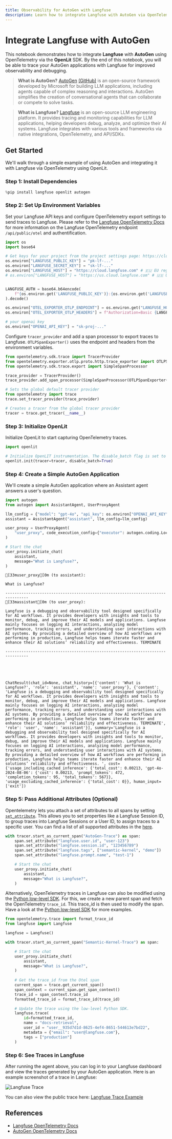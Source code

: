```yaml
---
title: Observability for AutoGen with Langfuse
description: Learn how to integrate Langfuse with AutoGen via OpenTelemetry using OpenLit
---
```


# Integrate Langfuse with AutoGen

This notebook demonstrates how to integrate **Langfuse** with **AutoGen** using OpenTelemetry via the **OpenLit** SDK. By the end of this notebook, you will be able to trace your AutoGen applications with Langfuse for improved observability and debugging.

> **What is AutoGen?** [AutoGen](https://microsoft.github.io/autogen/stable/) [(GitHub)](https://github.com/microsoft/autogen) is an open-source framework developed by Microsoft for building LLM applications, including agents capable of complex reasoning and interactions. AutoGen simplifies the creation of conversational agents that can collaborate or compete to solve tasks.

> **What is Langfuse?** [Langfuse](https://langfuse.com) is an open-source LLM engineering platform. It provides tracing and monitoring capabilities for LLM applications, helping developers debug, analyze, and optimize their AI systems. Langfuse integrates with various tools and frameworks via native integrations, OpenTelemetry, and API/SDKs.

## Get Started

We'll walk through a simple example of using AutoGen and integrating it with Langfuse via OpenTelemetry using OpenLit.

### Step 1: Install Dependencies



```python
%pip install langfuse openlit autogen
```

### Step 2: Set Up Environment Variables

Set your Langfuse API keys and configure OpenTelemetry export settings to send traces to Langfuse. Please refer to the [Langfuse OpenTelemetry Docs](https://langfuse.com/docs/opentelemetry/get-started) for more information on the Langfuse OpenTelemetry endpoint `/api/public/otel` and authentification.


```python
import os
import base64

# Get keys for your project from the project settings page: https://cloud.langfuse.com
os.environ["LANGFUSE_PUBLIC_KEY"] = "pk-lf-..." 
os.environ["LANGFUSE_SECRET_KEY"] = "sk-lf-..." 
os.environ["LANGFUSE_HOST"] = "https://cloud.langfuse.com" # 🇪🇺 EU region
# os.environ["LANGFUSE_HOST"] = "https://us.cloud.langfuse.com" # 🇺🇸 US region


LANGFUSE_AUTH = base64.b64encode(
    f"{os.environ.get('LANGFUSE_PUBLIC_KEY')}:{os.environ.get('LANGFUSE_SECRET_KEY')}".encode()
).decode()

os.environ["OTEL_EXPORTER_OTLP_ENDPOINT"] = os.environ.get("LANGFUSE_HOST") + "/api/public/otel"
os.environ["OTEL_EXPORTER_OTLP_HEADERS"] = f"Authorization=Basic {LANGFUSE_AUTH}"

# your openai key
os.environ["OPENAI_API_KEY"] = "sk-proj-..."
```

Configure `tracer_provider` and add a span processor to export traces to Langfuse. `OTLPSpanExporter()` uses the endpoint and headers from the environment variables.


```python
from opentelemetry.sdk.trace import TracerProvider
from opentelemetry.exporter.otlp.proto.http.trace_exporter import OTLPSpanExporter
from opentelemetry.sdk.trace.export import SimpleSpanProcessor

trace_provider = TracerProvider()
trace_provider.add_span_processor(SimpleSpanProcessor(OTLPSpanExporter()))

# Sets the global default tracer provider
from opentelemetry import trace
trace.set_tracer_provider(trace_provider)

# Creates a tracer from the global tracer provider
tracer = trace.get_tracer(__name__)
```

### Step 3: Initialize OpenLit

Initialize OpenLit to start capturing OpenTelemetry traces.


```python
import openlit

# Initialize OpenLIT instrumentation. The disable_batch flag is set to true to process traces immediately.
openlit.init(tracer=tracer, disable_batch=True)
```

### Step 4: Create a Simple AutoGen Application

We'll create a simple AutoGen application where an Assistant agent answers a user's question.


```python
import autogen
from autogen import AssistantAgent, UserProxyAgent

llm_config = {"model": "gpt-4o", "api_key": os.environ["OPENAI_API_KEY"]}
assistant = AssistantAgent("assistant", llm_config=llm_config)

user_proxy = UserProxyAgent(
    "user_proxy", code_execution_config={"executor": autogen.coding.LocalCommandLineCodeExecutor(work_dir="coding")}
)

# Start the chat
user_proxy.initiate_chat(
    assistant,
    message="What is Langfuse?",
)

```

    [33muser_proxy[0m (to assistant):
    
    What is Langfuse?
    
    --------------------------------------------------------------------------------
    [33massistant[0m (to user_proxy):
    
    Langfuse is a debugging and observability tool designed specifically for AI workflows. It provides developers with insights and tools to monitor, debug, and improve their AI models and applications. Langfuse mainly focuses on logging AI interactions, analyzing model performance, tracking errors, and understanding user interactions with AI systems. By providing a detailed overview of how AI workflows are performing in production, Langfuse helps teams iterate faster and enhance their AI solutions’ reliability and effectiveness. TERMINATE
    
    --------------------------------------------------------------------------------





    ChatResult(chat_id=None, chat_history=[{'content': 'What is Langfuse?', 'role': 'assistant', 'name': 'user_proxy'}, {'content': 'Langfuse is a debugging and observability tool designed specifically for AI workflows. It provides developers with insights and tools to monitor, debug, and improve their AI models and applications. Langfuse mainly focuses on logging AI interactions, analyzing model performance, tracking errors, and understanding user interactions with AI systems. By providing a detailed overview of how AI workflows are performing in production, Langfuse helps teams iterate faster and enhance their AI solutions’ reliability and effectiveness. TERMINATE', 'role': 'user', 'name': 'assistant'}], summary='Langfuse is a debugging and observability tool designed specifically for AI workflows. It provides developers with insights and tools to monitor, debug, and improve their AI models and applications. Langfuse mainly focuses on logging AI interactions, analyzing model performance, tracking errors, and understanding user interactions with AI systems. By providing a detailed overview of how AI workflows are performing in production, Langfuse helps teams iterate faster and enhance their AI solutions’ reliability and effectiveness. ', cost={'usage_including_cached_inference': {'total_cost': 0.00213, 'gpt-4o-2024-08-06': {'cost': 0.00213, 'prompt_tokens': 472, 'completion_tokens': 95, 'total_tokens': 567}}, 'usage_excluding_cached_inference': {'total_cost': 0}}, human_input=['exit'])



### Step 5: Pass Additional Attributes (Optional)

Opentelemetry lets you attach a set of attributes to all spans by setting [`set_attribute`](https://opentelemetry.io/docs/languages/python/instrumentation/#add-attributes-to-a-span). This allows you to set properties like a Langfuse Session ID, to group traces into Langfuse Sessions or a User ID, to assign traces to a specific user. You can find a list of all supported attributes in the [here](/docs/opentelemetry/get-started#property-mapping).


```python
with tracer.start_as_current_span("AutoGen-Trace") as span:
    span.set_attribute("langfuse.user.id", "user-123")
    span.set_attribute("langfuse.session.id", "123456789")
    span.set_attribute("langfuse.tags", ["semantic-kernel", "demo"])
    span.set_attribute("langfuse.prompt.name", "test-1")

    # Start the chat
    user_proxy.initiate_chat(
        assistant,
        message="What is Langfuse?",
    )
```

Alternatively, OpenTelemetry traces in Langfuse can also be modified using the [Python low-level SDK](https://langfuse.com/docs/sdk/python/low-level-sdk). For this, we create a new parent span and fetch the OpenTelemetry `trace_id`. This trace_id is then used to modify the span. Have a look at the [Python low-level SDK](https://langfuse.com/docs/sdk/python/low-level-sdk) for more examples. 


```python
from opentelemetry.trace import format_trace_id
from langfuse import Langfuse

langfuse = Langfuse()

with tracer.start_as_current_span("Semantic-Kernel-Trace") as span:

    # Start the chat
    user_proxy.initiate_chat(
        assistant,
        message="What is Langfuse?",
    )
    
    # Get the trace_id from the Otel span
    current_span = trace.get_current_span()
    span_context = current_span.get_span_context()
    trace_id = span_context.trace_id
    formatted_trace_id = format_trace_id(trace_id)

    # Update the trace using the low-level Python SDK.
    langfuse.trace(
        id=formatted_trace_id, 
        name = "docs-retrieval",
        user_id = "user__935d7d1d-8625-4ef4-8651-544613e7bd22",
        metadata = {"email": "user@langfuse.com"},
        tags = ["production"]
    )
```


### Step 6: See Traces in Langfuse

After running the agent above, you can log in to your Langfuse dashboard and view the traces generated by your AutoGen application. Here is an example screenshot of a trace in Langfuse:

![Langfuse Trace](https://langfuse.com/images/cookbook/integration-autogen/autogen-example-trace.png)

You can also view the public trace here: [Langfuse Trace Example](https://cloud.langfuse.com/project/cloramnkj0002jz088vzn1ja4/traces/df850ab499107d4348584cf5933baabd?timestamp=2025-02-04T16%3A55%3A51.660Z&observation=286c648acb0105c2)

## References

- [Langfuse OpenTelemetry Docs](https://langfuse.com/docs/opentelemetry/get-started)
- [AutoGen OpenTelemetry Docs](https://microsoft.github.io/autogen/dev//user-guide/core-user-guide/framework/telemetry.html)


